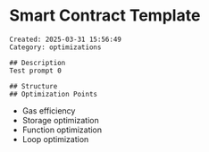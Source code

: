 # Smart Contract Template
    Created: 2025-03-31 15:56:49
    Category: optimizations

    ## Description
    Test prompt 0

    ## Structure
    ## Optimization Points
- Gas efficiency
- Storage optimization
- Function optimization
- Loop optimization
